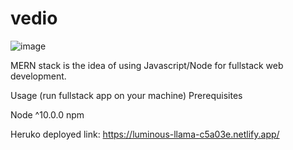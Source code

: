 # vedio
![image](https://user-images.githubusercontent.com/63730742/194888835-7a6dc169-0bf9-4669-9d6a-584ff50e0743.png)

MERN stack is the idea of using Javascript/Node for fullstack web development.

Usage (run fullstack app on your machine)
Prerequisites

Node ^10.0.0
npm

Heruko deployed link: https://luminous-llama-c5a03e.netlify.app/
